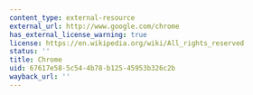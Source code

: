 ```yaml
---
content_type: external-resource
external_url: http://www.google.com/chrome
has_external_license_warning: true
license: https://en.wikipedia.org/wiki/All_rights_reserved
status: ''
title: Chrome
uid: 67617e58-5c54-4b78-b125-45953b326c2b
wayback_url: ''
---
```

